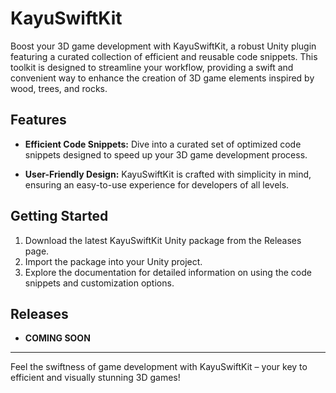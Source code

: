 # KayuSwiftKit

Boost your 3D game development with KayuSwiftKit, a robust Unity plugin featuring a curated collection of efficient and reusable code snippets. This toolkit is designed to streamline your workflow, providing a swift and convenient way to enhance the creation of 3D game elements inspired by wood, trees, and rocks.

## Features

- **Efficient Code Snippets:** Dive into a curated set of optimized code snippets designed to speed up your 3D game development process.

- **User-Friendly Design:** KayuSwiftKit is crafted with simplicity in mind, ensuring an easy-to-use experience for developers of all levels.

## Getting Started

1. Download the latest KayuSwiftKit Unity package from the Releases page.
2. Import the package into your Unity project.
3. Explore the documentation for detailed information on using the code snippets and customization options.

## Releases

- **COMING SOON**
---

Feel the swiftness of game development with KayuSwiftKit – your key to efficient and visually stunning 3D games!
